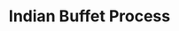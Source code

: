 ---
title: Indian Buffet Process
related_terms:
 - chinese-restaurant-process
references:
 - "[Indian buffet process - Wikipedia](https://en.wikipedia.org/wiki/Chinese_restaurant_process#The_Indian_buffet_process)"
---